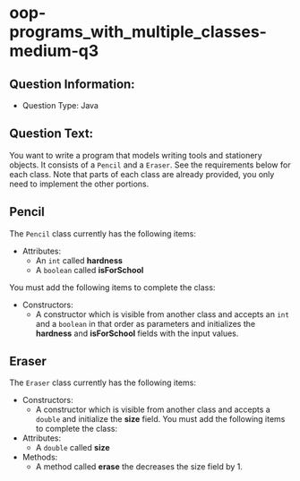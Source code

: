 # oop-programs_with_multiple_classes-medium-q3

## Question Information:

- Question Type: Java

## Question Text:

You want to write a program that models writing tools and stationery objects.
It consists of a `Pencil` and a `Eraser`. See the requirements below for each class. Note that parts of each class are
already provided, you only need to implement the other portions.


## Pencil

The `Pencil` class currently has the following items:

- Attributes:
  - An `int` called **hardness**
  - A `boolean` called **isForSchool**

You must add the following items to complete the class:

- Constructors:
  - A constructor which is visible from another class and accepts an `int` and a `boolean` in that order as parameters
    and initializes the **hardness** and **isForSchool** fields with the input values.

## Eraser

The `Eraser` class currently has the following items:

- Constructors:
  - A constructor which is visible from another class and accepts a `double`
  and initialize the **size** field.
You must add the following items to complete the class:
- Attributes:
  - A `double` called **size**
- Methods:
  - A method called **erase** the decreases the size field by 1.